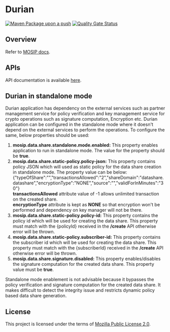 # Durian 
[![Maven Package upon a push](https://github.com/mosip/durian/actions/workflows/push_trigger.yml/badge.svg?branch=release-1.2.0.1)](https://github.com/mosip/durian/actions/workflows/push_trigger.yml)
[![Quality Gate Status](https://sonarcloud.io/api/project_badges/measure?branch=release-1.2.0.1&project=mosip_durian&metric=alert_status)](https://sonarcloud.io/dashboard?branch=release-1.2.0.1&id=mosip_durian)


## Overview
Refer to [MOSIP docs](https://docs.mosip.io/1.2.0/modules/datashare).

## APIs
API documentation is available [here](https://docs.mosip.io/1.2.0/api).

## Durian in standalone mode
Durian application has dependency on the external services such as partner management service for policy verification and key management service for crypto operations such as signature computation, Encryption etc.
Durian application can be configured in the standalone mode where it doesn't depend on the external services to perform the operations.
To configure the same, below properties should be used:
1. **mosip.data.share.standalone.mode.enabled:** This property enables application to run in standalone mode. The value for the property should be **true**.
2. **mosip.data.share.static-policy.policy-json:** This property contains policy JSON which will used as static policy for the data share creation in standalone mode. The property value can be below:
   {"typeOfShare":"","transactionsAllowed":"2","shareDomain":"datashare.datashare","encryptionType":"NONE","source":"","validForInMinutes":"30"}  
   **transactionsAllowed** attribute value of -1 allows unlimited transaction on the created share.  
   **encryptionType** attribute is kept as **NONE** so that encryption won't be performed and dependency on key manager will not be there.
3. **mosip.data.share.static-policy.policy-id:** This property contains the policy id which will be used for creating the data share. This property must match with the {policyId} received in the **/create** API otherwise error will be thrown. 
4. **mosip.data.share.static-policy.subscriber-id:** This property contains the subscriber id which will be used for creating the data share. This property must match with the {subscriberId} received in the **/create** API otherwise error will be thrown.
5. **mosip.data.share.signature.disabled:** This property enables/disables the signature computation for the created data share. This property value must be **true**.

Standalone mode enablement is not advisable because it bypasses the policy verification and signature computation for the created data share. It makes difficult to detect the integrity issue and restricts dynamic policy based data share generation.

## License
This project is licensed under the terms of [Mozilla Public License 2.0](LICENSE).

